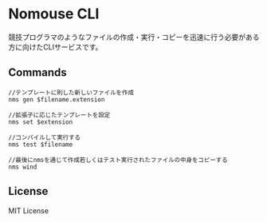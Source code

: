 # Nomouse CLI
競技プログラマのようなファイルの作成・実行・コピーを迅速に行う必要がある方に向けたCLIサービスです。

## Commands
~~~
//テンプレートに則した新しいファイルを作成
nms gen $filename.extension
~~~
~~~
//拡張子に応じたテンプレートを設定
nms set $extension
~~~
~~~
//コンパイルして実行する
nms test $filename
~~~
~~~
//最後にnmsを通じて作成若しくはテスト実行されたファイルの中身をコピーする 
nms wind
~~~


## License
MIT License